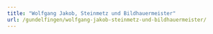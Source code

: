 ```yaml
---
title: "Wolfgang Jakob, Steinmetz und Bildhauermeister"
url: /gundelfingen/wolfgang-jakob-steinmetz-und-bildhauermeister/
---
```

